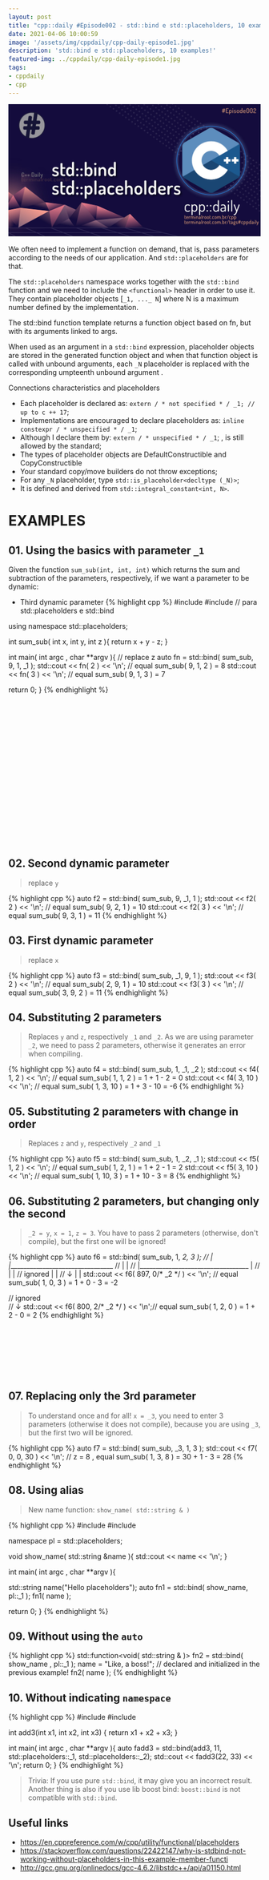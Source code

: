 ```yaml
---
layout: post
title: "cpp::daily #Episode002 - std::bind e std::placeholders, 10 examples!"
date: 2021-04-06 10:00:59
image: '/assets/img/cppdaily/cpp-daily-episode1.jpg'
description: 'std::bind e std::placeholders, 10 examples!'
featured-img: ../cppdaily/cpp-daily-episode1.jpg
tags:
- cppdaily
- cpp
---
```


![cpp::daily #Episode002 - std::bind e std::placeholders, 10 examples!](/assets/img/cppdaily/cpp-daily-episode1.jpg)

We often need to implement a function on demand, that is, pass parameters according to the needs of our application. And `std::placeholders` are for that.

The `std::placeholders` namespace works together with the `std::bind` function and we need to include the `<functional>` header in order to use it. They contain placeholder objects [`_1, ..._ N`] where N is a maximum number defined by the implementation.

The std::bind function template returns a function object based on fn, but with its arguments linked to args.

When used as an argument in a `std::bind` expression, placeholder objects are stored in the generated function object and when that function object is called with unbound arguments, each `_N` placeholder is replaced with the corresponding umpteenth unbound argument .

Connections characteristics and placeholders

+ Each placeholder is declared as: `extern / * not specified * / _1; // up to c ++ 17`;
+ Implementations are encouraged to declare placeholders as: `inline constexpr / * unspecified * / _1`;
+ Although I declare them by: `extern / * unspecified * / _1`; , is still allowed by the standard;
+ The types of placeholder objects are DefaultConstructible and CopyConstructible
+ Your standard copy/move builders do not throw exceptions;
+ For any `_N` placeholder, type `std::is_placeholder<decltype (_N)>`;
+ It is defined and derived from `std::integral_constant<int, N>`.

# EXAMPLES
## 01. Using the basics with parameter `_1`

Given the function `sum_sub(int, int, int)` which returns the sum and subtraction of the parameters, respectively, if we want a parameter to be dynamic:

+ Third dynamic parameter
{% highlight cpp %}
#include <iostream>
#include <functional> // para std::placeholders e std::bind

using namespace std::placeholders;

int sum_sub( int x, int y, int z ){
  return x + y - z;
}

int main( int argc , char **argv ){
  // replace  z
  auto fn = std::bind( sum_sub, 9, 1, _1 );
  std::cout << fn( 2 ) << '\n'; // equal sum_sub( 9, 1, 2 ) = 8
  std::cout << fn( 3 ) << '\n'; // equal sum_sub( 9, 1, 3 ) = 7

  return 0;
}
{% endhighlight %}

<!-- QUADRADO -->
<script async src="//pagead2.googlesyndication.com/pagead/js/adsbygoogle.js"></script>
<ins class="adsbygoogle"
style="display:inline-block;width:336px;height:280px"
data-ad-client="ca-pub-2838251107855362"
data-ad-slot="5351066970"></ins>
<script>
(adsbygoogle = window.adsbygoogle || []).push({});
</script>

## 02. Second dynamic parameter
> replace `y`

{% highlight cpp %}
auto f2 = std::bind( sum_sub, 9, _1, 1 );
std::cout << f2( 2 ) << '\n'; // equal sum_sub( 9, 2, 1 ) = 10
std::cout << f2( 3 ) << '\n'; // equal sum_sub( 9, 3, 1 ) = 11
{% endhighlight %}

## 03. First dynamic parameter
> replace `x`

{% highlight cpp %}
auto f3 = std::bind( sum_sub, _1, 9, 1 );
std::cout << f3( 2 ) << '\n'; // equal sum_sub( 2, 9, 1 ) = 10
std::cout << f3( 3 ) << '\n'; // equal sum_sub( 3, 9, 2 ) = 11
{% endhighlight %}

## 04. Substituting 2 parameters
> Replaces `y` and `z`, respectively `_1` and `_2`. As we are using parameter `_2`, we need to pass 2 parameters, otherwise it generates an error when compiling.

{% highlight cpp %}
auto f4 = std::bind( sum_sub, 1, _1, _2 );
std::cout << f4( 1, 2 ) << '\n'; // equal sum_sub( 1, 1, 2 ) = 1 + 1 - 2 = 0
std::cout << f4( 3, 10 ) << '\n'; // equal sum_sub( 1, 3, 10 ) = 1 + 3 - 10 = -6
{% endhighlight %}

## 05. Substituting 2 parameters with change in order
> Replaces `z` and `y`, respectively `_2` and `_1`

{% highlight cpp %}
auto f5 = std::bind( sum_sub, 1, _2, _1 );
std::cout << f5( 1, 2 ) << '\n'; // equal sum_sub( 1, 2, 1 ) = 1 + 2 - 1 = 2
std::cout << f5( 3, 10 ) << '\n'; // equal sum_sub( 1, 10, 3 ) = 1 + 10 - 3 = 8
{% endhighlight %}

## 06. Substituting 2 parameters, but changing only the second
> `_2 = y`, `x = 1`, `z = 3`. You have to pass 2 parameters (otherwise, don't compile), but the first one will be ignored!

{% highlight cpp %}
auto f6 = std::bind( sum_sub, 1, _2, 3 );
//                             |      |_________________________________
//                             |                                       |
//                             |__________________________________     |
//                                                               |     |
//            ignored                                            |     | 
//               ↓                                               |     |
std::cout << f6( 897, 0/* _2 */ ) << '\n'; //     equal sum_sub( 1, 0, 3 ) = 1 + 0 - 3 = -2

//            ignored   
//               ↓
std::cout << f6( 800, 2/* _2 */ ) << '\n';// equal sum_sub( 1, 2, 0 ) = 1 + 2 - 0 = 2
{% endhighlight %}

<!-- LISTA MIN -->
<script async src="//pagead2.googlesyndication.com/pagead/js/adsbygoogle.js"></script>
<ins class="adsbygoogle"
style="display:inline-block;width:730px;height:95px"
data-ad-client="ca-pub-2838251107855362"
data-ad-slot="5351066970"></ins>
<script>
(adsbygoogle = window.adsbygoogle || []).push({});
</script>

## 07. Replacing only the 3rd parameter
> To understand once and for all! `x = _3`, you need to enter 3 parameters (otherwise it does not compile), because you are using `_3`, but the first two will be ignored.

{% highlight cpp %}
auto f7 = std::bind( sum_sub, _3, 1, 3 );
std::cout << f7( 0, 0, 30 ) << '\n'; // z = 8 , equal sum_sub( 1, 3, 8 ) = 30 + 1 - 3 = 28
{% endhighlight %}

## 08. Using alias
> New name function: `show_name( std::string & )`

{% highlight cpp %}
#include <iostream>
#include <functional>

namespace pl = std::placeholders;

void show_name( std::string &name ){
  std::cout << name << '\n';
}

int main( int argc , char **argv ){

  std::string name("Hello placeholders");
  auto fn1 = std::bind( show_name, pl::_1 );
  fn1( name );

  return 0;
}
{% endhighlight %}

## 09. Without using the `auto`
{% highlight cpp %}
std::function<void( std::string & )> fn2 = std::bind( show_name , pl::_1 );
name = "Like, a boss!"; // declared and initialized in the previous example!
fn2( name );
{% endhighlight %}

## 10. Without indicating `namespace`
{% highlight cpp %}
#include <iostream>
#include <functional>

int add3(int x1, int x2, int x3) {
  return x1 + x2 + x3;
}

int main( int argc , char **argv ){
  auto fadd3 = std::bind(add3, 11, std::placeholders::_1, std::placeholders::_2);
  std::cout << fadd3(22, 33) << '\n';
  return 0;
}
{% endhighlight %}
> Trivia: If you use pure `std::bind`, it may give you an incorrect result. Another thing is also if you use lib boost bind: `boost::bind` is not compatible with `std::bind`.

<!-- RETANGULO LARGO 2 -->
<script async src="//pagead2.googlesyndication.com/pagead/js/adsbygoogle.js"></script>
<ins class="adsbygoogle"
style="display:block; text-align:center;"
data-ad-layout="in-article"
data-ad-format="fluid"
data-ad-client="ca-pub-2838251107855362"
data-ad-slot="8549252987"></ins>
<script>
(adsbygoogle = window.adsbygoogle || []).push({});
</script>

## Useful links
+ <https://en.cppreference.com/w/cpp/utility/functional/placeholders>
+ <https://stackoverflow.com/questions/22422147/why-is-stdbind-not-working-without-placeholders-in-this-example-member-functi>
+ <http://gcc.gnu.org/onlinedocs/gcc-4.6.2/libstdc++/api/a01150.html>



